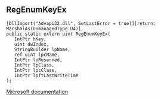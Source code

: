 ## RegEnumKeyEx

```
[DllImport("Advapi32.dll", SetLastError = true)][return: MarshalAs(UnmanagedType.U4)]
public static extern uint RegEnumKeyEx(
   IntPtr hKey,
   uint dwIndex,
   StringBuilder lpName,
   ref uint lpcName,
   IntPtr lpReserved,
   IntPtr lpClass,
   IntPtr lpcClass,
   IntPtr lpftLastWriteTime
);
```

[Microsoft documentation](https://docs.microsoft.com/en-us/windows/win32/api/winreg/nf-winreg-regenumkeyexa)
